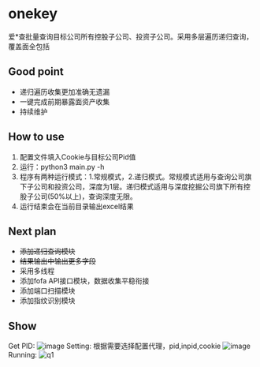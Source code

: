 # onekey
爱*查批量查询目标公司所有控股子公司、投资子公司。采用多层遍历递归查询，覆盖面全包括

## Good point
+ 递归遍历收集更加准确无遗漏
+ 一键完成前期暴露面资产收集
+ 持续维护

## How to use
1. 配置文件填入Cookie与目标公司Pid值
2. 运行：python3 main.py -h
3. 程序有两种运行模式：1.常规模式，2.递归模式。常规模式适用与查询公司旗下子公司和投资公司，深度为1层。递归模式适用与深度挖掘公司旗下所有控股子公司(50%以上)，查询深度无限。
4. 运行结束会在当前目录输出excel结果
  
## Next plan
  + <del>添加递归查询模块</del>
  + <del>结果输出中输出更多字段<del>
  + 采用多线程
  + 添加fofa API接口模块，数据收集平稳衔接
  + 添加端口扫描模块
  + 添加指纹识别模块

## Show
Get PID:
![image](https://github.com/tonmonkey/onekey/assets/84943423/338ca3a9-62df-4e63-8b76-bc933be479ad)
Setting:
根据需要选择配置代理，pid,inpid,cookie
![image](https://github.com/tonmonkey/onekey/assets/84943423/02a8823f-fbe4-44e1-96a1-3631b865c61f)
Running:
![q1](https://github.com/tonmonkey/onekey/assets/84943423/6e4f8b93-87e0-4a2b-8bdf-c0917b173f45)

